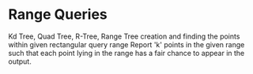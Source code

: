# Range Queries
Kd Tree, Quad Tree, R-Tree, Range Tree creation and finding the points within given rectangular query range
Report 'k' points in the given range such that each point lying in the range has a fair chance to appear in the output.
